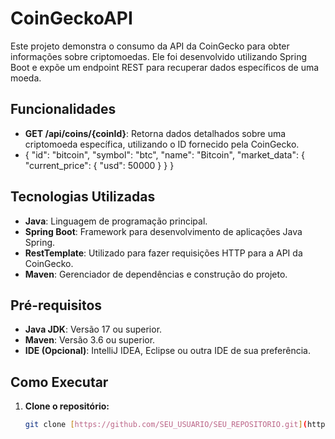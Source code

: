 # CoinGeckoAPI

Este projeto demonstra o consumo da API da CoinGecko para obter informações sobre criptomoedas. Ele foi desenvolvido utilizando Spring Boot e expõe um endpoint REST para recuperar dados específicos de uma moeda.

## Funcionalidades

* **GET /api/coins/{coinId}**: Retorna dados detalhados sobre uma criptomoeda específica, utilizando o ID fornecido pela CoinGecko.
* {
  "id": "bitcoin",
  "symbol": "btc",
  "name": "Bitcoin",
  "market_data": {
    "current_price": {
      "usd": 50000
    }
  }
}

## Tecnologias Utilizadas

* **Java**: Linguagem de programação principal.
* **Spring Boot**: Framework para desenvolvimento de aplicações Java Spring.
* **RestTemplate**: Utilizado para fazer requisições HTTP para a API da CoinGecko.
* **Maven**: Gerenciador de dependências e construção do projeto.

## Pré-requisitos

* **Java JDK**: Versão 17 ou superior.
* **Maven**: Versão 3.6 ou superior.
* **IDE (Opcional)**: IntelliJ IDEA, Eclipse ou outra IDE de sua preferência.

## Como Executar

1. **Clone o repositório:**
   ```bash
   git clone [https://github.com/SEU_USUARIO/SEU_REPOSITORIO.git](https://www.google.com/search?q=https://github.com/SEU_USUARIO/SEU_REPOSITORIO.git)  # Substitua pelo seu repositório
